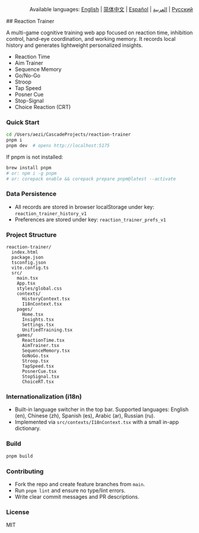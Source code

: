 <div align="right">

Available languages:
<a href="./README.md">English</a> |
<a href="./README.zh-CN.md">简体中文</a> |
<a href="./README.es.md">Español</a> |
<a href="./README.ar.md">العربية</a> |
<a href="./README.ru.md">Русский</a>

</div>
## Reaction Trainer

A multi-game cognitive training web app focused on reaction time, inhibition control, hand-eye coordination, and working memory. It records local history and generates lightweight personalized insights.

- Reaction Time
- Aim Trainer
- Sequence Memory
- Go/No-Go
- Stroop
- Tap Speed
- Posner Cue
- Stop-Signal
- Choice Reaction (CRT)

### Quick Start

```bash
cd /Users/aezi/CascadeProjects/reaction-trainer
pnpm i
pnpm dev  # opens http://localhost:5175
```

If pnpm is not installed:
```bash
brew install pnpm
# or: npm i -g pnpm
# or: corepack enable && corepack prepare pnpm@latest --activate
```

### Data Persistence
- All records are stored in browser localStorage under key: `reaction_trainer_history_v1`
- Preferences are stored under key: `reaction_trainer_prefs_v1`

### Project Structure
```
reaction-trainer/
  index.html
  package.json
  tsconfig.json
  vite.config.ts
  src/
    main.tsx
    App.tsx
    styles/global.css
    contexts/
      HistoryContext.tsx
      I18nContext.tsx
    pages/
      Home.tsx
      Insights.tsx
      Settings.tsx
      UnifiedTraining.tsx
    games/
      ReactionTime.tsx
      AimTrainer.tsx
      SequenceMemory.tsx
      GoNoGo.tsx
      Stroop.tsx
      TapSpeed.tsx
      PosnerCue.tsx
      StopSignal.tsx
      ChoiceRT.tsx
```

### Internationalization (i18n)
- Built-in language switcher in the top bar. Supported languages: English (en), Chinese (zh), Spanish (es), Arabic (ar), Russian (ru).
- Implemented via `src/contexts/I18nContext.tsx` with a small in-app dictionary.

### Build
```bash
pnpm build
```

### Contributing
- Fork the repo and create feature branches from `main`.
- Run `pnpm lint` and ensure no type/lint errors.
- Write clear commit messages and PR descriptions.

### License
MIT




